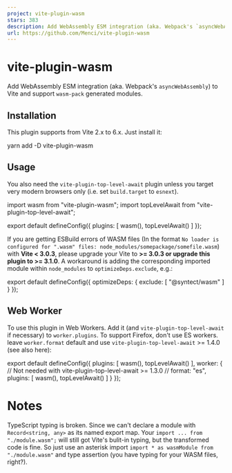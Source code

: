 ```yaml
---
project: vite-plugin-wasm
stars: 383
description: Add WebAssembly ESM integration (aka. Webpack's `asyncWebAssembly`) to Vite and support `wasm-pack` generated modules.
url: https://github.com/Menci/vite-plugin-wasm
---
```


vite-plugin-wasm
================

Add WebAssembly ESM integration (aka. Webpack's `asyncWebAssembly`) to Vite and support `wasm-pack` generated modules.

Installation
------------

This plugin supports from Vite 2.x to 6.x. Just install it:

yarn add -D vite-plugin-wasm

Usage
-----

You also need the `vite-plugin-top-level-await` plugin unless you target very modern browsers only (i.e. set `build.target` to `esnext`).

import wasm from "vite-plugin-wasm";
import topLevelAwait from "vite-plugin-top-level-await";

export default defineConfig({
  plugins: \[
    wasm(),
    topLevelAwait()
  \]
});

If you are getting ESBuild errors of WASM files (In the format `No loader is configured for ".wasm" files: node_modules/somepackage/somefile.wasm`) with **Vite < 3.0.3**, please upgrade your Vite to **\>= 3.0.3 or upgrade this plugin to >= 3.1.0**. A workaround is adding the corresponding imported module within `node_modules` to `optimizeDeps.exclude`, e.g.:

export default defineConfig({
  optimizeDeps: {
    exclude: \[
      "@syntect/wasm"
    \]
  }
});

Web Worker
----------

To use this plugin in Web Workers. Add it (and `vite-plugin-top-level-await` if necessary) to `worker.plugins`. To support Firefox, don't use ES workers. leave `worker.format` default and use `vite-plugin-top-level-await` >= 1.4.0 (see also here):

export default defineConfig({
  plugins: \[
    wasm(),
    topLevelAwait()
  \],
  worker: {
    // Not needed with vite-plugin-top-level-await >= 1.3.0
    // format: "es",
    plugins: \[
      wasm(),
      topLevelAwait()
    \]
  }
});

Notes
=====

TypeScript typing is broken. Since we can't declare a module with `Record<string, any>` as its named export map. Your `import ... from "./module.wasm";` will still got Vite's bulit-in typing, but the transformed code is fine. So just use an asterisk import `import * as wasmModule from "./module.wasm"` and type assertion (you have typing for your WASM files, right?).
